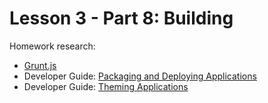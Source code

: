 # Lesson 3 - Part 8: Building

Homework research:

   * [Grunt.js](https://gruntjs.com)
   * Developer Guide: [Packaging and Deploying Applications](https://docs.oracle.com/middleware/jet410/jet/developer/GUID-CEDCECA7-C814-4E73-A838-ECA0F0677ADB.htm#JETDG-GUID-CEDCECA7-C814-4E73-A838-ECA0F0677ADB)
   * Developer Guide: [Theming Applications](https://docs.oracle.com/middleware/jet410/jet/developer/GUID-0329F030-A317-42FC-8C1E-A0A82F5AF6AE.htm#JETDG268)

